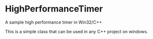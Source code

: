 # HighPerformanceTimer
A sample high performance timer in Win32/C++

This is a simple class that can be used in any C++ project on windows.